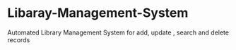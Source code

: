 # Libaray-Management-System
Automated Library Management System for add, update , search and delete records 
